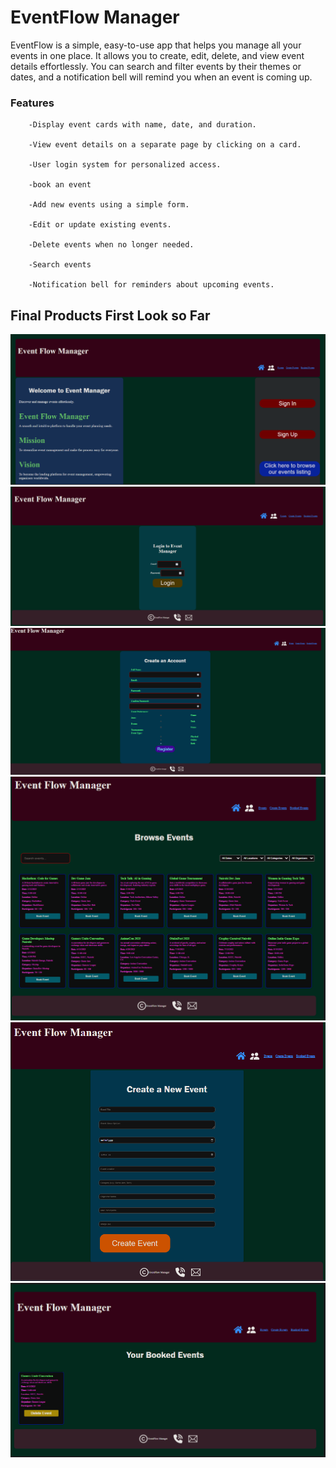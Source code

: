 # EventFlow Manager
EventFlow is a simple, easy-to-use app that helps you manage 
all your events in one place.
It allows you to create, edit, delete, and view event details effortlessly. 
You can search and filter events by their themes or dates, and a 
notification bell will remind you when an event is coming up.

### Features
        -Display event cards with name, date, and duration.

        -View event details on a separate page by clicking on a card.

        -User login system for personalized access.

        -book an event 

        -Add new events using a simple form.

        -Edit or update existing events.

        -Delete events when no longer needed.

        -Search events 

        -Notification bell for reminders about upcoming events.

## Final Products First Look so Far
![alt text](Assets/HomePage.png)
![alt text](<Assets/login Page.png>)![alt text](<Assets/SignUp page.png>)
![alt text](<Assets/All Event Page.png>)
![alt text](<Assets/Create Event Page.png>)
![alt text](<Assets/Booked Event Page.png>)